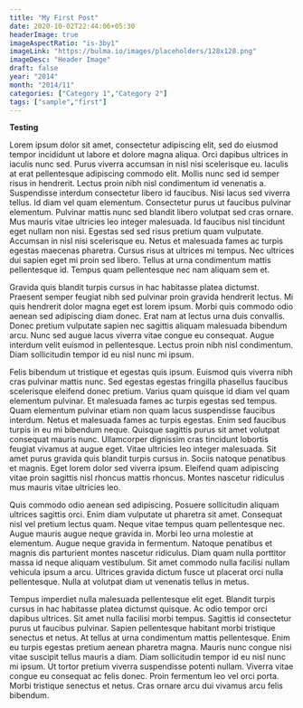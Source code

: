 ```yaml
---
title: "My First Post"
date: 2020-10-02T22:44:06+05:30
headerImage: true
imageAspectRatio: "is-3by1"
imageLink: "https://bulma.io/images/placeholders/128x128.png"
imageDesc: "Header Image"
draft: false
year: "2014"
month: "2014/11"
categories: ["Category 1","Category 2"]
tags: ["sample","first"]
---
```

**Testing**

Lorem ipsum dolor sit amet, consectetur adipiscing elit, sed do eiusmod tempor incididunt ut labore et dolore magna aliqua. Orci dapibus ultrices in iaculis nunc sed. Purus viverra accumsan in nisl nisi scelerisque eu. Iaculis at erat pellentesque adipiscing commodo elit. Mollis nunc sed id semper risus in hendrerit. Lectus proin nibh nisl condimentum id venenatis a. Suspendisse interdum consectetur libero id faucibus. Nisi lacus sed viverra tellus. Id diam vel quam elementum. Consectetur purus ut faucibus pulvinar elementum. Pulvinar mattis nunc sed blandit libero volutpat sed cras ornare. Mus mauris vitae ultricies leo integer malesuada. Id faucibus nisl tincidunt eget nullam non nisi. Egestas sed sed risus pretium quam vulputate. Accumsan in nisl nisi scelerisque eu. Netus et malesuada fames ac turpis egestas maecenas pharetra. Cursus risus at ultrices mi tempus. Nec ultrices dui sapien eget mi proin sed libero. Tellus at urna condimentum mattis pellentesque id. Tempus quam pellentesque nec nam aliquam sem et.

Gravida quis blandit turpis cursus in hac habitasse platea dictumst. Praesent semper feugiat nibh sed pulvinar proin gravida hendrerit lectus. Mi quis hendrerit dolor magna eget est lorem ipsum. Morbi quis commodo odio aenean sed adipiscing diam donec. Erat nam at lectus urna duis convallis. Donec pretium vulputate sapien nec sagittis aliquam malesuada bibendum arcu. Nunc sed augue lacus viverra vitae congue eu consequat. Augue interdum velit euismod in pellentesque. Lectus proin nibh nisl condimentum. Diam sollicitudin tempor id eu nisl nunc mi ipsum.

Felis bibendum ut tristique et egestas quis ipsum. Euismod quis viverra nibh cras pulvinar mattis nunc. Sed egestas egestas fringilla phasellus faucibus scelerisque eleifend donec pretium. Varius quam quisque id diam vel quam elementum pulvinar. Et malesuada fames ac turpis egestas sed tempus. Quam elementum pulvinar etiam non quam lacus suspendisse faucibus interdum. Netus et malesuada fames ac turpis egestas. Enim sed faucibus turpis in eu mi bibendum neque. Quisque sagittis purus sit amet volutpat consequat mauris nunc. Ullamcorper dignissim cras tincidunt lobortis feugiat vivamus at augue eget. Vitae ultricies leo integer malesuada. Sit amet purus gravida quis blandit turpis cursus in. Sociis natoque penatibus et magnis. Eget lorem dolor sed viverra ipsum. Eleifend quam adipiscing vitae proin sagittis nisl rhoncus mattis rhoncus. Montes nascetur ridiculus mus mauris vitae ultricies leo.

Quis commodo odio aenean sed adipiscing. Posuere sollicitudin aliquam ultrices sagittis orci. Enim diam vulputate ut pharetra sit amet. Consequat nisl vel pretium lectus quam. Neque vitae tempus quam pellentesque nec. Augue mauris augue neque gravida in. Morbi leo urna molestie at elementum. Augue neque gravida in fermentum. Natoque penatibus et magnis dis parturient montes nascetur ridiculus. Diam quam nulla porttitor massa id neque aliquam vestibulum. Sit amet commodo nulla facilisi nullam vehicula ipsum a arcu. Ultrices gravida dictum fusce ut placerat orci nulla pellentesque. Nulla at volutpat diam ut venenatis tellus in metus.

Tempus imperdiet nulla malesuada pellentesque elit eget. Blandit turpis cursus in hac habitasse platea dictumst quisque. Ac odio tempor orci dapibus ultrices. Sit amet nulla facilisi morbi tempus. Sagittis id consectetur purus ut faucibus pulvinar. Sapien pellentesque habitant morbi tristique senectus et netus. At tellus at urna condimentum mattis pellentesque. Enim eu turpis egestas pretium aenean pharetra magna. Mauris nunc congue nisi vitae suscipit tellus mauris a diam. Diam sollicitudin tempor id eu nisl nunc mi ipsum. Ut tortor pretium viverra suspendisse potenti nullam. Viverra vitae congue eu consequat ac felis donec. Proin fermentum leo vel orci porta. Morbi tristique senectus et netus. Cras ornare arcu dui vivamus arcu felis bibendum.
